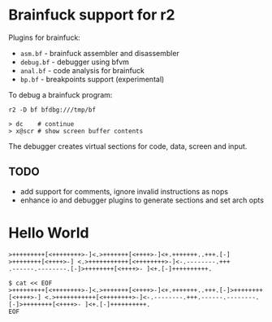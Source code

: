 Brainfuck support for r2
========================

Plugins for brainfuck:
  - `asm.bf` - brainfuck assembler and disassembler
  - `debug.bf` - debugger using bfvm
  - `anal.bf` - code analysis for brainfuck
  - `bp.bf` - breakpoints support (experimental)

To debug a brainfuck program:

    r2 -D bf bfdbg:///tmp/bf

    > dc    # continue
    > x@scr # show screen buffer contents

The debugger creates virtual sections for code, data, screen and input.

TODO
----
- add support for comments, ignore invalid instructions as nops
- enhance io and debugger plugins to generate sections and set arch opts

Hello World
===========

```
>+++++++++[<++++++++>-]<.>+++++++[<++++>-]<+.+++++++..+++.[-]
>++++++++[<++++>-] <.>+++++++++++[<++++++++>-]<-.--------.+++
.------.--------.[-]>++++++++[<++++>- ]<+.[-]++++++++++.
```

```
$ cat << EOF
>+++++++++[<++++++++>-]<.>+++++++[<++++>-]<+.+++++++..+++.[-]>++++++++[<++++>-] <.>+++++++++++[<++++++++>-]<-.--------.+++.------.--------.[-]>++++++++[<++++>- ]<+.[-]++++++++++.
EOF
```
